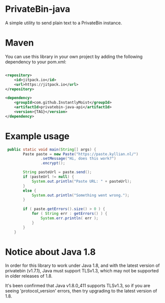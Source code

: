 # PrivateBin-java

A simple utility to send plain text to a PrivateBin instance.

# Maven

You can use this library in your own project by adding the following dependency to your pom.xml:

```xml

<repository>
    <id>jitpack.io</id>
    <url>https://jitpack.io</url>
</repository>

<dependency>
    <groupId>com.github.InstantlyMoist</groupId>
    <artifactId>privatebin-java-api</artifactId>
    <version>{TAG}</version>
</dependency>
```

# Example usage

```java
 public static void main(String[] args) {
        Paste paste = new Paste("https://paste.kyllian.nl/")
                .setMessage("Hi, does this work?")
                .encrypt();

        String pasteUrl = paste.send();
        if (pasteUrl != null) {
            System.out.println("Paste URL: " + pasteUrl);
        } 
        else {
            System.out.println("Something went wrong.");
        }
        
        if ( paste.getErrors().size() > 0 ) {
            for ( String err : getErrors() ) {
                System.err.println( err );
            }
        }
    }
```

# Notice about Java 1.8

In order for this library to work under Java 1.8, and with the latest version of
privatebin (v1.7.1), Java must support TLSv1.3, which may not be supported in older
releases of 1.8.  

It's been confirmed that Java v1.8.0_411 supports TLSv1.3, so if you are seeing
'protocol_version' errors, then try upgrading to the latest version of 1.8.

